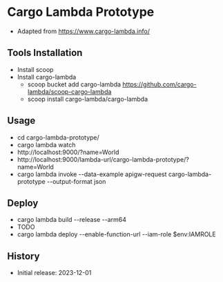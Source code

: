 # Cargo Lambda Prototype

- Adapted from https://www.cargo-lambda.info/

## Tools Installation

- Install scoop
- Install cargo-lambda
  - scoop bucket add cargo-lambda https://github.com/cargo-lambda/scoop-cargo-lambda
  - scoop install cargo-lambda/cargo-lambda

## Usage

- cd cargo-lambda-prototype/
- cargo lambda watch
- http://localhost:9000/?name=World
- http://localhost:9000/lambda-url/cargo-lambda-prototype/?name=World
- cargo lambda invoke --data-example apigw-request cargo-lambda-prototype --output-format json

## Deploy

- cargo lambda build --release --arm64
- TODO
- cargo lambda deploy --enable-function-url --iam-role $env:IAMROLE

## History

- Initial release: 2023-12-01
